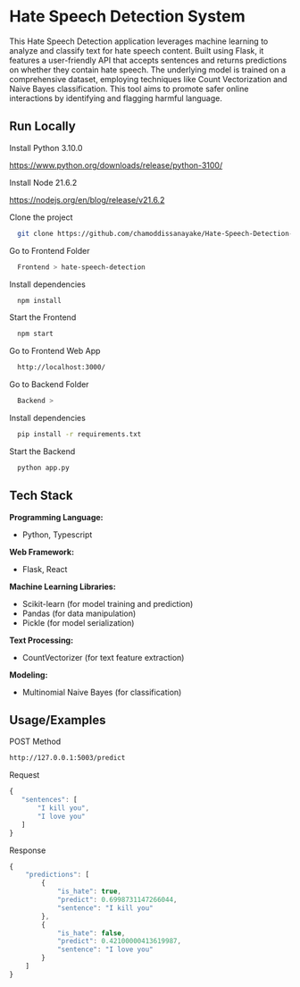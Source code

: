 
# Hate Speech Detection System


This Hate Speech Detection application leverages machine learning to analyze and classify text for hate speech content. Built using Flask, it features a user-friendly API that accepts sentences and returns predictions on whether they contain hate speech. The underlying model is trained on a comprehensive dataset, employing techniques like Count Vectorization and Naive Bayes classification. This tool aims to promote safer online interactions by identifying and flagging harmful language.
## Run Locally

Install Python 3.10.0


  https://www.python.org/downloads/release/python-3100/

Install Node 21.6.2


  https://nodejs.org/en/blog/release/v21.6.2


Clone the project

```bash
  git clone https://github.com/chamoddissanayake/Hate-Speech-Detection-System.git
```

Go to Frontend Folder

```bash
  Frontend > hate-speech-detection
```

Install dependencies

```bash
  npm install
```

Start the Frontend

```bash
  npm start
```

Go to Frontend Web App

```bash
  http://localhost:3000/
```

Go to Backend Folder

```bash
  Backend >
```

Install dependencies

```bash
  pip install -r requirements.txt
```

Start the Backend

```bash
  python app.py
```
## Tech Stack

**Programming Language:**

  * Python, Typescript

**Web Framework:**

  * Flask, React

**Machine Learning Libraries:**

  * Scikit-learn (for model training and prediction)
  * Pandas (for data manipulation)
  * Pickle (for model serialization)

**Text Processing:**

  * CountVectorizer (for text feature extraction)

**Modeling:**

  * Multinomial Naive Bayes (for classification)
## Usage/Examples


POST Method

```bash
http://127.0.0.1:5003/predict
```

Request
```javascript
{
   "sentences": [
       "I kill you",
       "I love you"
   ]
}

```
Response
```javascript
{
    "predictions": [
        {
            "is_hate": true,
            "predict": 0.6998731147266044,
            "sentence": "I kill you"
        },
        {
            "is_hate": false,
            "predict": 0.42100000413619987,
            "sentence": "I love you"
        }
    ]
}
```
